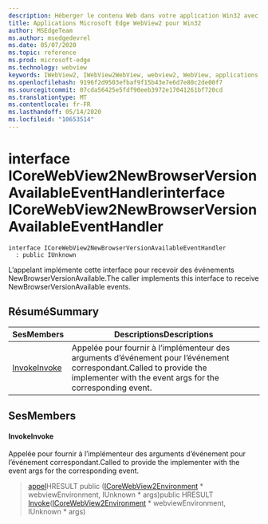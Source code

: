 ```yaml
---
description: Héberger le contenu Web dans votre application Win32 avec le contrôle Microsoft Edge WebView2
title: Applications Microsoft Edge WebView2 pour Win32
author: MSEdgeTeam
ms.author: msedgedevrel
ms.date: 05/07/2020
ms.topic: reference
ms.prod: microsoft-edge
ms.technology: webview
keywords: IWebView2, IWebView2WebView, webview2, WebView, applications Win32, Win32, Edge, ICoreWebView2, ICoreWebView2Controller, contrôle de navigateur, html Edge
ms.openlocfilehash: 9196f2d9503efbaf9f15b43e7e6d7e80c2de00f7
ms.sourcegitcommit: 07cda56425e5fdf90eeb3972e17041261bf720cd
ms.translationtype: MT
ms.contentlocale: fr-FR
ms.lasthandoff: 05/14/2020
ms.locfileid: "10653514"
---
```

# <span data-ttu-id="d9fef-104">interface ICoreWebView2NewBrowserVersionAvailableEventHandler</span><span class="sxs-lookup"><span data-stu-id="d9fef-104">interface ICoreWebView2NewBrowserVersionAvailableEventHandler</span></span> 

```
interface ICoreWebView2NewBrowserVersionAvailableEventHandler
  : public IUnknown
```

<span data-ttu-id="d9fef-105">L’appelant implémente cette interface pour recevoir des événements NewBrowserVersionAvailable.</span><span class="sxs-lookup"><span data-stu-id="d9fef-105">The caller implements this interface to receive NewBrowserVersionAvailable events.</span></span>

## <span data-ttu-id="d9fef-106">Résumé</span><span class="sxs-lookup"><span data-stu-id="d9fef-106">Summary</span></span>

 <span data-ttu-id="d9fef-107">Ses</span><span class="sxs-lookup"><span data-stu-id="d9fef-107">Members</span></span>                        | <span data-ttu-id="d9fef-108">Descriptions</span><span class="sxs-lookup"><span data-stu-id="d9fef-108">Descriptions</span></span>
--------------------------------|---------------------------------------------
[<span data-ttu-id="d9fef-109">Invoke</span><span class="sxs-lookup"><span data-stu-id="d9fef-109">Invoke</span></span>](#invoke) | <span data-ttu-id="d9fef-110">Appelée pour fournir à l’implémenteur des arguments d’événement pour l’événement correspondant.</span><span class="sxs-lookup"><span data-stu-id="d9fef-110">Called to provide the implementer with the event args for the corresponding event.</span></span>

## <span data-ttu-id="d9fef-111">Ses</span><span class="sxs-lookup"><span data-stu-id="d9fef-111">Members</span></span>

#### <span data-ttu-id="d9fef-112">Invoke</span><span class="sxs-lookup"><span data-stu-id="d9fef-112">Invoke</span></span> 

<span data-ttu-id="d9fef-113">Appelée pour fournir à l’implémenteur des arguments d’événement pour l’événement correspondant.</span><span class="sxs-lookup"><span data-stu-id="d9fef-113">Called to provide the implementer with the event args for the corresponding event.</span></span>

> <span data-ttu-id="d9fef-114">[appel](#invoke)HRESULT public ([ICoreWebView2Environment](icorewebview2environment.md) \* webviewEnvironment, IUnknown \* args)</span><span class="sxs-lookup"><span data-stu-id="d9fef-114">public HRESULT [Invoke](#invoke)([ICoreWebView2Environment](icorewebview2environment.md) \* webviewEnvironment, IUnknown \* args)</span></span>

